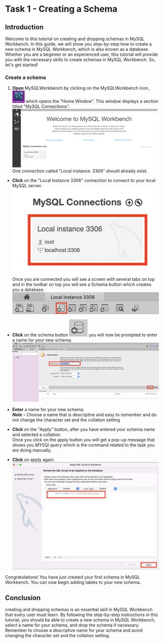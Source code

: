 # **Task 1 - Creating a Schema**

## **Introduction**

Welcome to this tutorial on creating and dropping schemas in MySQL Workbench. In this guide, we will show you step-by-step how to create a new schema in MySQL Workbench, which is also known as a database.
Whether you are a beginner or an experienced user, this tutorial will provide you with the necessary skills to create schemas in MySQL Workbench. So, let's get started!

### **Create a schema**

1. **Open** MySQLWorkbench by clicking on the MySQLWorkbench icon,
   <img src="/images/MYSQL-icon.png" alt= “” width="40px" height="40px"> which opens the “Home Window”. This window displays a section titled "MySQL Connections".
   ![image](/images/HomePage.png)  
   One connection called “Local instance: 3306” should already exist.

- **Click** on the "Local Instance 3306" connection to connect to your local MySQL server.  
  ![image](/images/RootConnection.png)  
  Once you are connected you will see a screen with several tabs on top and in the toolbar on top you will see a Schema button which creates you a database.  
  ![image](/images/Toolbar.png)

- **Click** on the schema button
  ![image](/images/Schema-icon.png) you will now be prompted to enter a name for your new schema.  
  ![image](/images/Create_schema.png)

- **Enter** a name for your new schema.  
  **_Note -_** Choose a name that is descriptive and easy to remember and do not change the character set and the collation setting

- **Click** on the "Apply" button, after you have entered your schema name and selected a collation.  
  Once you click on the apply button you will get a pop-up message that shows you MYSQl query which is the command related to the task you are doing manually.

- **Click** on apply again.  
  ![image](/images/completeSchema.png)

Congratulations! You have just created your first schema in MySQL Workbench. You can now begin adding tables to your new schema.

## **Conclusion**

creating and dropping schemas is an essential skill in MySQL Workbench that every user must learn. By following the step-by-step instructions in this tutorial, you should be able to create a new schema in MySQL Workbench, select a name for your schema, and drop the schema if necessary. Remember to choose a descriptive name for your schema and avoid changing the character set and the collation setting.
